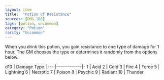 ```yaml
---
layout: item
title:  "Potion of Resistance"
sources: [DMG.188]
tags: [potion, uncommon]
category: "Potion"
rarity: "Uncommon"
---
```


When you drink this potion, you gain resistance to one type of damage for 1 hour. The GM chooses the type or determines it randomly from the options below.

d10 | Damage Type | 
:--:|-------------|-
1 | Acid
2 | Cold
3 | Fire
4 | Force
5 | Lightning
6 | Necrotic
7 | Poison
8 | Psychic
9 | Radiant
10 | Thunder